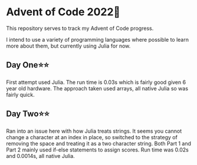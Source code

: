 # Advent of Code 2022🌲
This repository serves to track my Advent of Code progress.

I intend to use a variety of programming languages where possible to learn more about them, but currently using Julia for now.

## Day One⭐⭐
First attempt used Julia. The run time is 0.03s which is fairly good given 6 year old hardware. The approach taken used arrays, all native Julia so was fairly quick.

## Day Two⭐⭐
Ran into an issue here with how Julia treats strings. It seems you cannot change a character at an index in place, so switched to the strategy of removing the space and treating it as a two character string. Both Part 1 and Part 2 mainly used if-else statements to assign scores. Run time was 0.02s and 0.0014s, all native Julia. 

